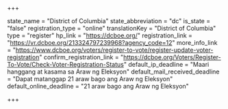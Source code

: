 +++

state_name = "District of Columbia"
state_abbreviation = "dc"
is_state = "false"
registration_type = "online"
translationKey = "District of Columbia"
type = "register"
hp_link = "https://dcboe.org/"
registration_link = "https://vr.dcboe.org/213324797239968?agency_code=12"
more_info_link = "https://www.dcboe.org/voters/register-to-vote/register-update-voter-registration"
confirm_registration_link = "https://dcboe.org/Voters/Register-To-Vote/Check-Voter-Registration-Status"
default_ip_deadline = "Maari hanggang at kasama sa  Araw ng Eleksyon"
default_mail_received_deadline = "Dapat matanggap 21 araw bago ang Araw ng Eleksyon"
default_online_deadline = "21 araw bago ang Araw ng Eleksyon"

+++